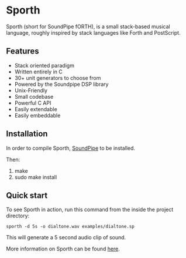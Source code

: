 # Sporth

Sporth (short for SoundPipe fORTH), is a small stack-based musical language, roughly
inspired by stack languages like Forth and PostScript.

## Features

- Stack oriented paradigm
- Written entirely in C
- 30+ unit generators to choose from
- Powered by the Soundpipe DSP library
- Unix-Friendly
- Small codebase
- Powerful C API
- Easily extendable
- Easily embeddable


## Installation

In order to compile Sporth, [SoundPipe](http://www.github.com/PaulBatchelor) 
to be installed. 

Then:

1. make
2. sudo make install

## Quick start

To see Sporth in action, run this command from the inside the project directory:

```
sporth -d 5s -o dialtone.wav examples/dialtone.sp 
```

This will generate a 5 second audio clip of sound.

More information on Sporth can be found 
[here](http://paulbatchelor.github.io/proj/sporth.html).
